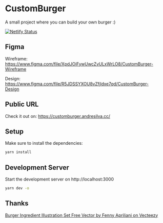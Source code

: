 # CustomBurger

A small project where you can build your own burger :)

[![Netlify Status](https://api.netlify.com/api/v1/badges/a7c1ea1c-6b49-41a1-a315-7e13b33582f4/deploy-status)](https://app.netlify.com/sites/super-platypus-85b33d/deploys)

## Figma

Wireframe: https://www.figma.com/file/XpdJOiFywUwcZvULxWrLO8/CustomBurger-Wireframe

Design: https://www.figma.com/file/R5JDSSYXOU8vZfjldxe7qd/CustomBurger-Design

## Public URL

Check it out on: https://customburger.andresilva.cc/

## Setup

Make sure to install the dependencies:

```bash
yarn install
```

## Development Server

Start the development server on http://localhost:3000

```bash
yarn dev -o
```

## Thanks

[Burger Ingredient Illustration Set Free Vector by Fenny Apriliani on Vecteezy](https://www.vecteezy.com/vector-art/1828417-burger-ingredient-illustration-set)
